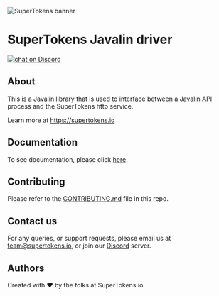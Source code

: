 
![SuperTokens banner](https://raw.githubusercontent.com/supertokens/supertokens-logo/master/images/Artboard%20%E2%80%93%2027%402x.png)

# SuperTokens Javalin driver

<a href="https://supertokens.io/discord">
<img src="https://img.shields.io/discord/603466164219281420.svg?logo=discord"
    alt="chat on Discord"></a>
    
## About
This is a Javalin library that is used to interface between a Javalin API process and the SuperTokens http service.

Learn more at https://supertokens.io

## Documentation
To see documentation, please click [here](https://supertokens.io/docs/javalin/installation).

## Contributing
Please refer to the [CONTRIBUTING.md](https://github.com/supertokens/supertokens-javalin/blob/master/CONTRIBUTING.md) file in this repo.

## Contact us
For any queries, or support requests, please email us at team@supertokens.io, or join our [Discord](supertokens.io/discord) server.

## Authors
Created with :heart: by the folks at SuperTokens.io.
